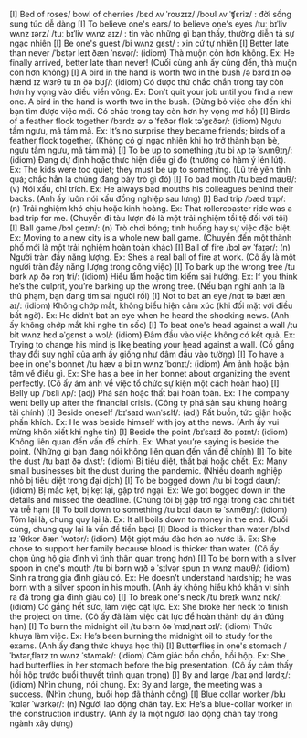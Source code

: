 [I] Bed of roses/ bowl of cherries /bɛd ʌv ˈroʊzɪz/ /boʊl ʌv ˈʧɛriz/ : đời sống sung túc dễ dàng
[I] To believe one's ears/ to believe one's eyes /tuː bɪˈliv wʌnz ɪərz/ /tuː bɪˈliv wʌnz aɪz/ : tin vào những gì bạn thấy, thường diễn tả sự ngạc nhiên
[I] Be one's guest /bi wʌnz ɡɛst/ : xin cứ tự nhiên
[I] Better late than never /ˈbɛtər leɪt ðæn ˈnɛvər/: (idiom) Thà muộn còn hơn không. Ex: He finally arrived, better late than never! (Cuối cùng anh ấy cũng đến, thà muộn còn hơn không)
[I] A bird in the hand is worth two in the bush /ə bɜrd ɪn ðə hænd ɪz wɜrθ tu ɪn ðə bʊʃ/: (idiom) Có được thứ chắc chắn trong tay còn hơn hy vọng vào điều viển vông. Ex: Don’t quit your job until you find a new one. A bird in the hand is worth two in the bush. (Đừng bỏ việc cho đến khi bạn tìm được việc mới. Có chắc trong tay còn hơn hy vọng mơ hồ)
[I] Birds of a feather flock together /bɜrdz əv ə ˈfɛðər flɑk təˈɡɛðər/: (idiom) Ngưu tầm ngưu, mã tầm mã. Ex: It’s no surprise they became friends; birds of a feather flock together. (Không có gì ngạc nhiên khi họ trở thành bạn bè, ngưu tầm ngưu, mã tầm mã)
[I] To be up to something /tu bi ʌp tə ˈsʌmθɪŋ/: (idiom) Đang dự định hoặc thực hiện điều gì đó (thường có hàm ý lén lút). Ex: The kids were too quiet; they must be up to something. (Lũ trẻ yên tĩnh quá; chắc hẳn là chúng đang bày trò gì đó)
[I] To bad mouth /tu bæd maʊθ/: (v) Nói xấu, chỉ trích. Ex: He always bad mouths his colleagues behind their backs. (Anh ấy luôn nói xấu đồng nghiệp sau lưng)
[I] Bad trip /bæd trɪp/: (n) Trải nghiệm khó chịu hoặc kinh hoàng. Ex: That rollercoaster ride was a bad trip for me. (Chuyến đi tàu lượn đó là một trải nghiệm tồi tệ đối với tôi)
[I] Ball game /bɔl ɡeɪm/: (n) Trò chơi bóng; tình huống hay sự việc đặc biệt. Ex: Moving to a new city is a whole new ball game. (Chuyển đến một thành phố mới là một trải nghiệm hoàn toàn khác)
[I] Ball of fire /bɔl əv ˈfaɪər/: (n) Người tràn đầy năng lượng. Ex: She’s a real ball of fire at work. (Cô ấy là một người tràn đầy năng lượng trong công việc)
[I] To bark up the wrong tree /tu bɑrk ʌp ðə rɔŋ tri/: (idiom) Hiểu lầm hoặc tìm kiếm sai hướng. Ex: If you think he’s the culprit, you’re barking up the wrong tree. (Nếu bạn nghĩ anh ta là thủ phạm, bạn đang tìm sai người rồi)
[I] Not to bat an eye /nɑt tə bæt æn aɪ/: (idiom) Không chớp mắt, không biểu hiện cảm xúc (khi đối mặt với điều bất ngờ). Ex: He didn’t bat an eye when he heard the shocking news. (Anh ấy không chớp mắt khi nghe tin sốc)
[I] To beat one's head against a wall /tu bit wʌnz hɛd əˈɡɛnst ə wɔl/: (idiom) Đâm đầu vào việc không có kết quả. Ex: Trying to change his mind is like beating your head against a wall. (Cố gắng thay đổi suy nghĩ của anh ấy giống như đâm đầu vào tường)
[I] To have a bee in one's bonnet /tu hæv ə bi ɪn wʌnz ˈbɑnɪt/: (idiom) Ám ảnh hoặc bận tâm về điều gì. Ex: She has a bee in her bonnet about organizing the event perfectly. (Cô ấy ám ảnh về việc tổ chức sự kiện một cách hoàn hảo)
[I] Belly up /ˈbɛli ʌp/: (adj) Phá sản hoặc thất bại hoàn toàn. Ex: The company went belly up after the financial crisis. (Công ty phá sản sau khủng hoảng tài chính)
[I] Beside oneself /bɪˈsaɪd wʌnˈsɛlf/: (adj) Rất buồn, tức giận hoặc phấn khích. Ex: He was beside himself with joy at the news. (Anh ấy vui mừng khôn xiết khi nghe tin)
[I] Beside the point /bɪˈsaɪd ðə pɔɪnt/: (idiom) Không liên quan đến vấn đề chính. Ex: What you’re saying is beside the point. (Những gì bạn đang nói không liên quan đến vấn đề chính)
[I] To bite the dust /tu baɪt ðə dʌst/: (idiom) Bị tiêu diệt, thất bại hoặc chết. Ex: Many small businesses bit the dust during the pandemic. (Nhiều doanh nghiệp nhỏ bị tiêu diệt trong đại dịch)
[I] To be bogged down /tu bi bɔɡd daʊn/: (idiom) Bị mắc kẹt, bị kẹt lại, gặp trở ngại. Ex: We got bogged down in the details and missed the deadline. (Chúng tôi bị gặp trở ngại trong các chi tiết và trễ hạn)
[I] To boil down to something /tu bɔɪl daʊn tə ˈsʌmθɪŋ/: (idiom) Tóm lại là, chung quy lại là. Ex: It all boils down to money in the end. (Cuối cùng, chung quy lại là vấn đề tiền bạc)
[I] Blood is thicker than water /blʌd ɪz ˈθɪkər ðæn ˈwɔtər/: (idiom) Một giọt máu đào hơn ao nước lã. Ex: She chose to support her family because blood is thicker than water. (Cô ấy chọn ủng hộ gia đình vì tình thân quan trọng hơn)
[I] To be born with a silver spoon in one's mouth /tu bi bɔrn wɪð ə ˈsɪlvər spun ɪn wʌnz maʊθ/: (idiom) Sinh ra trong gia đình giàu có. Ex: He doesn’t understand hardship; he was born with a silver spoon in his mouth. (Anh ấy không hiểu khó khăn vì sinh ra đã trong gia đình giàu có)
[I] To break one's neck /tu breɪk wʌnz nɛk/: (idiom) Cố gắng hết sức, làm việc cật lực. Ex: She broke her neck to finish the project on time. (Cô ấy đã làm việc cật lực để hoàn thành dự án đúng hạn)
[I] To burn the midnight oil /tu bɜrn ðə ˈmɪdˌnaɪt ɔɪl/: (idiom) Thức khuya làm việc. Ex: He’s been burning the midnight oil to study for the exams. (Anh ấy đang thức khuya học thi)
[I] Butterflies in one's stomach /ˈbʌtərˌflaɪz ɪn wʌnz ˈstʌmək/: (idiom) Cảm giác bồn chồn, hồi hộp. Ex: She had butterflies in her stomach before the big presentation. (Cô ấy cảm thấy hồi hộp trước buổi thuyết trình quan trọng)
[I] By and large /baɪ ənd lɑrdʒ/: (idiom) Nhìn chung, nói chung. Ex: By and large, the meeting was a success. (Nhìn chung, buổi họp đã thành công)
[I] Blue collar worker /blu ˈkɑlər ˈwɜrkər/: (n) Người lao động chân tay. Ex: He’s a blue-collar worker in the construction industry. (Anh ấy là một người lao động chân tay trong ngành xây dựng)

